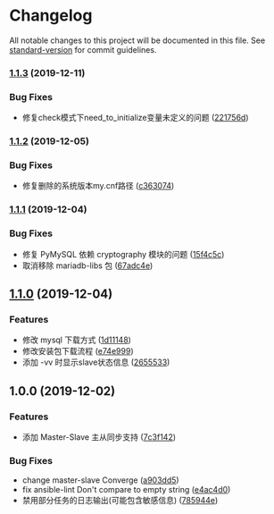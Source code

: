 # Changelog

All notable changes to this project will be documented in this file. See [standard-version](https://github.com/conventional-changelog/standard-version) for commit guidelines.

### [1.1.3](https://github.com/daixijun/ansible-role-mysql/compare/v1.1.2...v1.1.3) (2019-12-11)


### Bug Fixes

* 修复check模式下need_to_initialize变量未定义的问题 ([221756d](https://github.com/daixijun/ansible-role-mysql/commit/221756d3abb5cd202267bcea8fdb8ee0766838ad))

### [1.1.2](https://github.com/daixijun/ansible-role-mysql/compare/v1.1.1...v1.1.2) (2019-12-05)


### Bug Fixes

* 修复删除的系统版本my.cnf路径 ([c363074](https://github.com/daixijun/ansible-role-mysql/commit/c363074c22bc07e2dc151f37863028c29f154c48))

### [1.1.1](https://github.com/daixijun/ansible-role-mysql/compare/v1.1.0...v1.1.1) (2019-12-04)


### Bug Fixes

* 修复 PyMySQL 依赖 cryptography 模块的问题 ([15f4c5c](https://github.com/daixijun/ansible-role-mysql/commit/15f4c5c1c9eb9a951962a9b3f9237ffbf18fda2e))
* 取消移除 mariadb-libs 包 ([67adc4e](https://github.com/daixijun/ansible-role-mysql/commit/67adc4e667144e168a22f2f5a4d8ad89b6c4a10f))

## [1.1.0](https://github.com/daixijun/ansible-role-mysql/compare/v1.0.0...v1.1.0) (2019-12-04)


### Features

* 修改 mysql 下载方式 ([1d11148](https://github.com/daixijun/ansible-role-mysql/commit/1d11148ee40cf142805932d9bfb83ed7c42b3c6d))
* 修改安装包下载流程 ([e74e999](https://github.com/daixijun/ansible-role-mysql/commit/e74e99952b9222560e0456b4a4ad63d305f528b7))
* 添加 -vv 时显示slave状态信息 ([2655533](https://github.com/daixijun/ansible-role-mysql/commit/2655533ceab4622be0803f214eb843c73fcc70ea))

## 1.0.0 (2019-12-02)


### Features

* 添加 Master-Slave 主从同步支持 ([7c3f142](https://github.com/daixijun/ansible-role-mysql/commit/7c3f142106fff7070818c45b05e1f6f61b0a4165))


### Bug Fixes

* change master-slave Converge ([a903dd5](https://github.com/daixijun/ansible-role-mysql/commit/a903dd5db31e5b14e790cace5d5c584f4c2ef4cc))
* fix ansible-lint  Don't compare to empty string ([e4ac4d0](https://github.com/daixijun/ansible-role-mysql/commit/e4ac4d0bd9658b4a3c16593f06245bf8599c3036))
* 禁用部分任务的日志输出(可能包含敏感信息) ([785944e](https://github.com/daixijun/ansible-role-mysql/commit/785944e7e5f8cdad3d77f7814c084f5a8f03fdda))
